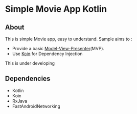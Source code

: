# Simple Movie App Kotlin

## About

This is simple Movie app, easy to understand.
Sample aims to : 

* Provide a basic [Model-View-Presenter](https://en.wikipedia.org/wiki/Model%E2%80%93view%E2%80%93presenter)(MVP).
* Use [Koin](https://insert-koin.io/) for Dependency Injection

This is under developing

## Dependencies
* Kotlin
* Koin
* RxJava
* FastAndroidNetworking